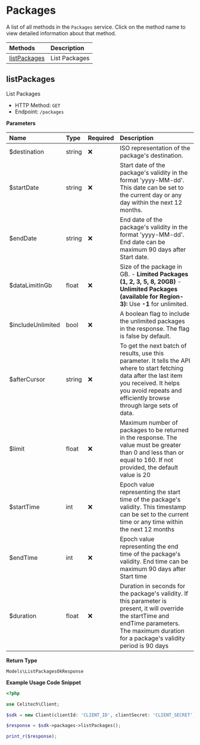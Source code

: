 # Packages

A list of all methods in the `Packages` service. Click on the method name to view detailed information about that method.

| Methods | Description |
| :------ | :---------- |
|[listPackages](#listpackages)| List Packages |

## listPackages

List Packages


- HTTP Method: `GET`
- Endpoint: `/packages`

**Parameters**

| Name    | Type| Required | Description |
| :-------- | :----------| :----------| :----------|
| $destination | string | ❌ | ISO representation of the package's destination. |
| $startDate | string | ❌ | Start date of the package's validity in the format 'yyyy-MM-dd'. This date can be set to the current day or any day within the next 12 months. |
| $endDate | string | ❌ | End date of the package's validity in the format 'yyyy-MM-dd'. End date can be maximum 90 days after Start date. |
| $dataLimitInGb | float | ❌ | Size of the package in GB. - **Limited Packages (1, 2, 3, 5, 8, 20GB)** - **Unlimited Packages (available for Region-3):** Use **-1** for unlimited.  |
| $includeUnlimited | bool | ❌ | A boolean flag to include the unlimited packages in the response. The flag is false by default. |
| $afterCursor | string | ❌ | To get the next batch of results, use this parameter. It tells the API where to start fetching data after the last item you received. It helps you avoid repeats and efficiently browse through large sets of data. |
| $limit | float | ❌ | Maximum number of packages to be returned in the response. The value must be greater than 0 and less than or equal to 160. If not provided, the default value is 20 |
| $startTime | int | ❌ | Epoch value representing the start time of the package's validity. This timestamp can be set to the current time or any time within the next 12 months |
| $endTime | int | ❌ | Epoch value representing the end time of the package's validity. End time can be maximum 90 days after Start time |
| $duration | float | ❌ | Duration in seconds for the package's validity. If this parameter is present, it will override the startTime and endTime parameters. The maximum duration for a package's validity period is 90 days |

**Return Type**

`Models\ListPackagesOkResponse`

**Example Usage Code Snippet**
```php
<?php

use Celitech\Client;

$sdk = new Client(clientId: 'CLIENT_ID', clientSecret: 'CLIENT_SECRET');

$response = $sdk->packages->listPackages();

print_r($response);
```


